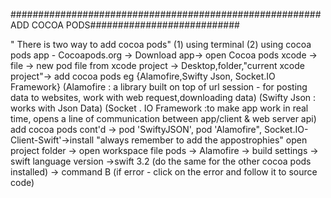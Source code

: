 ########################################################ADD COCOA PODS###########################

" There is two way to add cocoa pods"
(1) using terminal
(2) using cocoa pods app - Cocoapods.org -> Download app-> open Cocoa pods
xcode -> file -> new pod file from xcode project -> Desktop,folder,"current xcode project"-> add cocoa pods eg {Alamofire,Swifty Json, Socket.IO Framework}
(Alamofire : a library built on top of url session - for posting data to websites, work with web request,downloading data)
(Swifty Json : works with Json Data)
(Socket . IO Framework :to make app work in real time, opens a line of communication between app/client & web server api) 
add cocoa pods cont'd -> pod 'SwiftyJSON', pod 'Alamofire", Socket.IO-Client-Swift'->install      "always remember to add the appostrophies"
open project folder -> open workspace file
pods -> Alamofire -> build settings -> swift language version ->swift 3.2 (do the same for the other cocoa pods installed) -> command B (if error - click on the error and follow it to source code)

 



